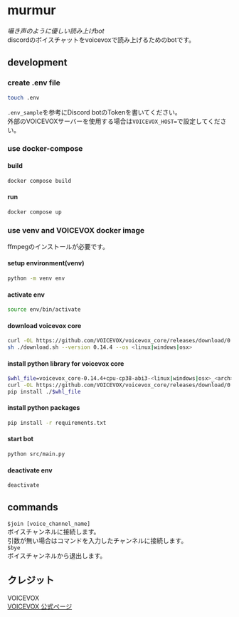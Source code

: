 # murmur
_囁き声のように優しい読み上げbot_  
discordのボイスチャットをvoicevoxで読み上げるためのbotです。  
## development

### create .env file
```bash
touch .env
```
`.env_sample`を参考にDiscord botのTokenを書いてください。  
外部のVOICEVOXサーバーを使用する場合は`VOICEVOX_HOST=`で設定してください。
### use docker-compose
#### build
```bash
docker compose build
```
#### run
```bash
docker compose up
```
### use venv and VOICEVOX docker image
ffmpegのインストールが必要です。
#### setup environment(venv)
```bash
python -m venv env
```
#### activate env
```bash
source env/bin/activate
```
#### download voicevox core
```bash
curl -OL https://github.com/VOICEVOX/voicevox_core/releases/download/0.14.4/download.sh
sh ./download.sh --version 0.14.4 --os <linux|windows|osx>
```
#### install python library for voicevox core
```bash
$whl_file=voicevox_core-0.14.4+cpu-cp38-abi3-<linux|windows|osx>_<arch>.whl
curl -OL https://github.com/VOICEVOX/voicevox_core/releases/download/0.14.4/$whl_file
pip install ./$whl_file
```
#### install python packages
```bash
pip install -r requirements.txt
```
#### start bot
```bash
python src/main.py
```
#### deactivate env
```bash
deactivate
```

## commands
`$join [voice_channel_name]`  
ボイスチャンネルに接続します。  
引数が無い場合はコマンドを入力したチャンネルに接続します。  
`$bye`  
ボイスチャンネルから退出します。

## クレジット
VOICEVOX  
[VOICEVOX 公式ページ](https://voicevox.hiroshiba.jp/)
